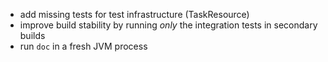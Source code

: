 - add missing tests for test infrastructure (TaskResource)
- improve build stability by running *only* the integration tests in secondary builds
- run `doc` in a fresh JVM process
